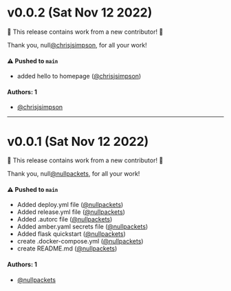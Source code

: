 # v0.0.2 (Sat Nov 12 2022)

:tada: This release contains work from a new contributor! :tada:

Thank you, null[@chrisjsimpson](https://github.com/chrisjsimpson), for all your work!

#### ⚠️ Pushed to `main`

- added hello to homepage ([@chrisjsimpson](https://github.com/chrisjsimpson))

#### Authors: 1

- [@chrisjsimpson](https://github.com/chrisjsimpson)

---

# v0.0.1 (Sat Nov 12 2022)

:tada: This release contains work from a new contributor! :tada:

Thank you, null[@nullpackets](https://github.com/nullpackets), for all your work!

#### ⚠️ Pushed to `main`

- Added deploy.yml file ([@nullpackets](https://github.com/nullpackets))
- Added release.yml file ([@nullpackets](https://github.com/nullpackets))
- Added .autorc file ([@nullpackets](https://github.com/nullpackets))
- Added amber.yaml secrets file ([@nullpackets](https://github.com/nullpackets))
- Added flask quickstart ([@nullpackets](https://github.com/nullpackets))
- create .docker-compose.yml ([@nullpackets](https://github.com/nullpackets))
- create README.md ([@nullpackets](https://github.com/nullpackets))

#### Authors: 1

- [@nullpackets](https://github.com/nullpackets)
